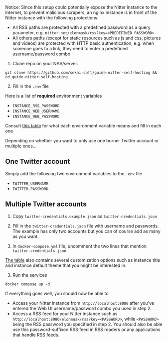 Notice: Since this setup could potentially expose the Nitter instance to the Internet, to prevent malicious scrapers, an nginx instance is in front of the Nitter instance with the following protections:

* All RSS paths are protected with a predefined password as a query parameter, e.g. `nitter.net/elonmusk/rss?key=<PREDEFINED PASSWORD>`
* All others paths (except for static resources such as js and css, pictures and videos) are protected with HTTP basic authentication, e.g. when someone goes to a link, they need to enter a predefined username/password combo

1. Clone repo on your NAS/server.
```
git clone https://github.com/sekai-soft/guide-nitter-self-hosting && cd guide-nitter-self-hosting
```

2. Fill in the `.env` file

Here is a list of **required** environment variables

* `INSTANCE_RSS_PASSWORD`
* `INSTANCE_WEB_USERNAME`
* `INSTANCE_WEB_PASSWORD`

Consult [this table](https://github.com/sekai-soft/nitter/blob/master/docs/self-contained-docker-image.md#how-to-use) for what each environment variable means and fill in each one

Depending on whether you want to only use one burner Twitter account or multiple ones...

## One Twitter account
Simply add the following two environment variables to the `.env` file

* `TWITTER_USERNAME`
* `TWITTER_PASSWORD`

## Multiple Twitter accounts
1. Copy `twitter-credentials.example.json` as `twitter-credentials.json`

2. Fill in the `twitter-credentials.json` file with username and passwords. The example has only two accounts but you can of course add as many as you want.

3. In `docker-compose.yml` file, uncomment the two lines that mention `twitter-credentials.json`

[The table](https://github.com/sekai-soft/nitter/blob/master/docs/self-contained-docker-image.md#how-to-use) also contains several customization options such as instance title and instance default theme that you might be interested in.

3. Run the services
```
docker compose up -d
```
If everything goes well, you should now be able to
* Access your Nitter instance from `http://localhost:8080` after you've entered the Web UI username/password combo you used in step 2.
* Access a RSS feed for your Nitter instance such as `http://localhost:8080/elonmusk/rss?key=<PASSWORD>`, while `<PASSWORD>` being the RSS password you specified in step 2. You should also be able use this password-suffixed RSS feed in RSS readers or any applications that handle RSS feeds.
